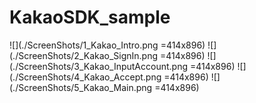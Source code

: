 # KakaoSDK_sample

![](./ScreenShots/1_Kakao_Intro.png =414x896)
![](./ScreenShots/2_Kakao_SignIn.png =414x896)
![](./ScreenShots/3_Kakao_InputAccount.png =414x896)
![](./ScreenShots/4_Kakao_Accept.png =414x896)
![](./ScreenShots/5_Kakao_Main.png =414x896)

